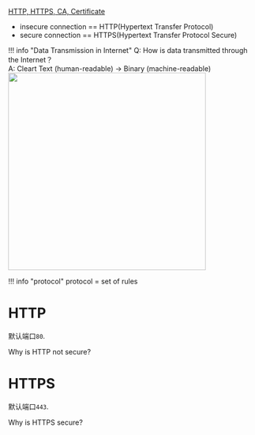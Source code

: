 [HTTP, HTTPS, CA, Certificate](https://www.youtube.com/watch?v=EnY6fSng3Ew&ab_channel=LaithAcademy)

- insecure connection == HTTP(Hypertext Transfer Protocol)
- secure connection == HTTPS(Hypertext Transfer Protocol Secure)

!!! info "Data Transmission in Internet"
    Q: How is data transmitted through the Internet？<br/>
    A: Cleart Text (human-readable) -> Binary (machine-readable)<br/>
    <img src="../imgs/conversion.png" width="400" />


!!! info "protocol"
    protocol = set of rules

# HTTP
默认端口`80`.

Why is HTTP not secure?

# HTTPS
默认端口`443`.

Why is HTTPS secure?